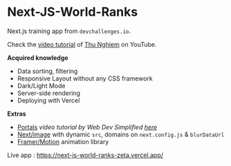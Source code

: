 # Next-JS-World-Ranks

Next.js training app from `devchallenges.io`.

Check the [video tutorial](https://www.youtube.com/watch?v=v8o9iJU5hEA) of [Thu Nghiem](https://www.youtube.com/channel/UCmSmLukBF--YrKZ2g4akYAQ) on YouTube.

**Acquired knowledge**

- Data sorting, filtering
- Responsive Layout without any CSS framework
- Dark/Light Mode
- Server-side rendering
- Deploying with Vercel

**Extras**

- [Portals](https://reactjs.org/docs/portals.html) _video tutorial by Web Dev Simplified [here](https://www.youtube.com/watch?v=LyLa7dU5tp8)_
- [Next/image](https://nextjs.org/docs/api-reference/next/image) with dynamic `src`, domains on `next.config.js` & `blurDataUrl`
- [Framer/Motion](https://www.framer.com/motion/) animation library

Live app : https://next-js-world-ranks-zeta.vercel.app/
